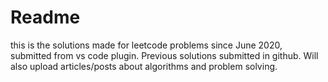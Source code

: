 # Readme
this is the solutions made for leetcode problems since June 2020, submitted from vs code plugin. Previous solutions submitted in github. Will also upload articles/posts about algorithms and problem solving.